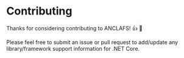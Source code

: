 # Contributing

Thanks for considering contributing to ANCLAFS! :+1: :tada:

Please feel free to submit an issue or pull request to add/update any library/framework support information for .NET Core.
